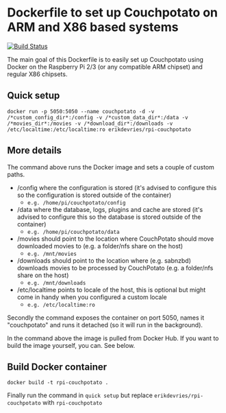 # Dockerfile to set up Couchpotato on ARM and X86 based systems

[![Build Status](https://travis-ci.org/edv/docker-couchpotato.svg?branch=master)](https://travis-ci.org/edv/docker-couchpotato)

The main goal of this Dockerfile is to easily set up Couchpotato using Docker on the Raspberry Pi 2/3 (or any compatible ARM chipset) and regular X86 chipsets.

## Quick setup

`docker run -p 5050:5050 --name couchpotato -d -v /*custom_config_dir*:/config -v /*custom_data_dir*:/data -v /*movies_dir*:/movies -v /*download_dir*:/downloads -v /etc/localtime:/etc/localtime:ro erikdevries/rpi-couchpotato`

## More details

The command above runs the Docker image and sets a couple of custom paths.

* /config where the configuration is stored (it's advised to configure this so the configuration is stored outside of the container)
    * `e.g. /home/pi/couchpotato/config`
* /data where the database, logs, plugins and cache are stored (it's advised to configure this so the database is stored outside of the container)
    * `e.g. /home/pi/couchpotato/data`
* /movies should point to the location where CouchPotato should move downloaded movies to (e.g. a folder/nfs share on the host)
    * `e.g. /mnt/movies`
* /downloads should point to the location where (e.g. sabnzbd) downloads movies to be processed by CouchPotato (e.g. a folder/nfs share on the host)
    * `e.g. /mnt/downloads`
* /etc/localtime points to locale of the host, this is optional but might come in handy when you configured a custom locale
    * `e.g. /etc/localtime:ro`

Secondly the command exposes the container on port 5050, names it "couchpotato" and runs it detached (so it will run in the background).

In the command above the image is pulled from Docker Hub. If you want to build the image yourself, you can. See below. 

## Build Docker container

`docker build -t rpi-couchpotato .`

Finally run the command in `quick setup` but replace `erikdevries/rpi-couchpotato` with `rpi-couchpotato` 
